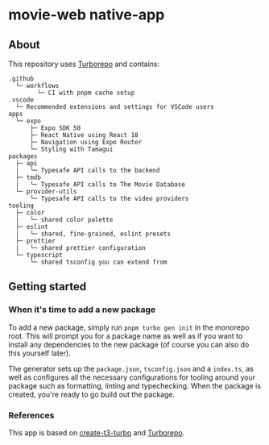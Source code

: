# movie-web native-app

## About

This repository uses [Turborepo](https://turborepo.org) and contains:

```text
.github
  └─ workflows
        └─ CI with pnpm cache setup
.vscode
  └─ Recommended extensions and settings for VSCode users
apps
  └─ expo
      ├─ Expo SDK 50
      ├─ React Native using React 18
      ├─ Navigation using Expo Router
      └─ Styling with Tamagui
packages
  ├─ api
  |   └─ Typesafe API calls to the backend
  ├─ tmdb
  |   └─ Typesafe API calls to The Movie Database
  └─ provider-utils
      └─ Typesafe API calls to the video providers 
tooling
  ├─ color
  |   └─ shared color palette
  ├─ eslint
  |   └─ shared, fine-grained, eslint presets
  ├─ prettier
  |   └─ shared prettier configuration
  └─ typescript
      └─ shared tsconfig you can extend from
```

## Getting started

### When it's time to add a new package

To add a new package, simply run `pnpm turbo gen init` in the monorepo root. This will prompt you for a package name as well as if you want to install any dependencies to the new package (of course you can also do this yourself later).

The generator sets up the `package.json`, `tsconfig.json` and a `index.ts`, as well as configures all the necessary configurations for tooling around your package such as formatting, linting and typechecking. When the package is created, you're ready to go build out the package.

### References

This app is based on [create-t3-turbo](https://github.com/t3-oss/create-t3-turbo) and [Turborepo](https://turborepo.org).
